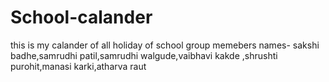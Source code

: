 # School-calander
this is my calander of all holiday of school 
group memebers names- sakshi badhe,samrudhi patil,samrudhi walgude,vaibhavi kakde ,shrushti purohit,manasi karki,atharva raut
